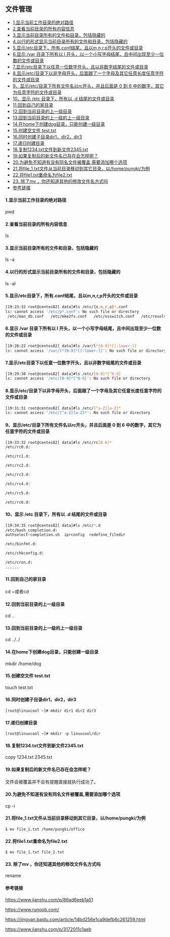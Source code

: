 ## 文件管理

* [1.显示当前工作目录的绝对路径](#1显示当前工作目录的绝对路径)
* [2.查看当前目录的所有内容信息](#2查看当前目录的所有内容信息)
* [3.显示当前目录所有的文件和目录，包括隐藏的](#3显示当前目录所有的文件和目录包括隐藏的)
* [4.以行的形式显示当前目录所有的文件和目录，包括隐藏的](#4以行的形式显示当前目录所有的文件和目录包括隐藏的)
* [5.显示/etc目录下，所有.conf结尾，且以m,n,r,p开头的文件或目录](#5显示etc目录下所有conf结尾且以mnrp开头的文件或目录)
* [6.显示 /var 目录下所有以 l 开头，以一个小写字母结尾，且中间出现至少一位数的文件或目录](#6显示-var-目录下所有以-l-开头以一个小写字母结尾且中间出现至少一位数的文件或目录)
* [7.显示/etc目录下以任意一位数字开头，且以非数字结尾的文件或目录](#7显示etc目录下以任意一位数字开头且以非数字结尾的文件或目录)
* [8.显示/etc/目录下以非字母开头，后面跟了一个字母及其它任意长度任意字符的文件或目录](#8显示etc目录下以非字母开头后面跟了一个字母及其它任意长度任意字符的文件或目录)
* [9、显示/etc/目录下所有文件名以rc开头，并且后面是 0 到 6 中的数字，其它为任意字符的文件或目录](#9显示etc目录下所有文件名以rc开头并且后面是-0-到-6-中的数字其它为任意字符的文件或目录)
* [10、显示 /etc 目录下，所有以 .d 结尾的文件或目录](#10显示-etc-目录下所有以-d-结尾的文件或目录)
* [11.回到自己的家目录](#11回到自己的家目录)
* [12.回到当前目录的上一级目录](#12回到当前目录的上一级目录)
* [13.回到当前目录的上一级的上一级目录](#13回到当前目录的上一级的上一级目录)
* [14.在home下创建dog目录，只能创建一级目录](#14在home下创建dog目录只能创建一级目录)
* [15.创建空文件 test.txt](#15创建空文件-testtxt)
* [16.同时创建子目录dir1，dir2，dir3](#16同时创建子目录dir1dir2dir3)
* [17.递归创建目录](#17递归创建目录)
* [18.复制1234.txt文件到新文件2345.txt](#18复制1234txt文件到新文件2345txt)
* [19.如果复制后的新文件名已存在会怎样呢？](#19如果复制后的新文件名已存在会怎样呢)
* [20.为避免不知道有没有同名文件被覆盖,需要添加哪个选项](#20为避免不知道有没有同名文件被覆盖需要添加哪个选项)
* [21.将file_1.txt文件从当前目录移动到其它目录，以/home/pungki/为例](#21将file_1txt文件从当前目录移动到其它目录以homepungki为例)
* [22.将file1.txt重命名为file2.txt](#22将file1txt重命名为file2txt)
* [23. 除了mv ，你还知道其他的修改文件名方式吗](#23-除了mv-你还知道其他的修改文件名方式吗)
* [参考链接](#参考链接)

#### 1.显示当前工作目录的绝对路径

pwd

#### 2.查看当前目录的所有内容信息

ls

#### 3.显示当前目录所有的文件和目录，包括隐藏的

ls -a

#### 4.以行的形式显示当前目录所有的文件和目录，包括隐藏的

ls -al

#### 5.显示/etc目录下，所有.conf结尾，且以m,n,r,p开头的文件或目录

```bash
[19:23:32 root@centos82[ data]#ls /etc/{m,n,r,p}*.conf
ls: cannot access '/etc/p*.conf': No such file or directory
 /etc/man_db.conf   /etc/mke2fs.conf   /etc/nsswitch.conf   /etc/resolv.conf
```

#### 6.显示 /var 目录下所有以 l 开头，以一个小写字母结尾，且中间出现至少一位数的文件或目录

```bash
[19:28:22 root@centos82[ data]#ls /var/l*[0-9]*[[:lower:]]
ls: cannot access '/var/l*[0-9]*[[:lower:]]': No such file or directory
```

#### 7.显示/etc目录下以任意一位数字开头，且以非数字结尾的文件或目录

```bash
[19:29:30 root@centos82[ data]#ls /etc/[0-9]*[^0-9]
ls: cannot access '/etc/[0-9]*[^0-9]': No such file or directory
```

#### 8.显示/etc/目录下以非字母开头，后面跟了一个字母及其它任意长度任意字符的文件或目录

```bash
[19:31:31 root@centos82[ data]#ls /etc/[^a-Z][a-Z]*
ls: cannot access '/etc/[^a-Z][a-Z]*': No such file or directory
```

#### 9、显示/etc/目录下所有文件名以rc开头，并且后面是 0 到 6 中的数字，其它为任意字符的文件或目录

```bash
[19:33:32 root@centos82[ data]#ls /etc/rc[0-6]*
/etc/rc0.d:

/etc/rc1.d:

/etc/rc2.d:

/etc/rc3.d:

/etc/rc4.d:

/etc/rc5.d:

/etc/rc6.d:
```

#### 10、显示 /etc 目录下，所有以 .d 结尾的文件或目录

```bash
[19:34:35 root@centos82[ data]#ls /etc/*.d
/etc/bash_completion.d:
authselect-completion.sh  iprconfig  redefine_filedir

/etc/binfmt.d:

/etc/chkconfig.d:

/etc/cron.d:
......
```

#### 11.回到自己的家目录

cd ~或者cd

#### 12.回到当前目录的上一级目录

cd ..

#### 13.回到当前目录的上一级的上一级目录

cd ../../

#### 14.在home下创建dog目录，只能创建一级目录

mkdir /home/dog 

#### 15.创建空文件 test.txt

touch test.txt

#### 16.同时创建子目录dir1，dir2，dir3

```
[root@linuxcool ~]# mkdir dir1 dir2 dir3
```

#### 17.递归创建目录

```
[root@linuxcool ~]# mkdir -p linuxcool/dir
```

#### 18.复制1234.txt文件到新文件2345.txt

copy 1234.txt 2345.txt

#### 19.如果复制后的新文件名已存在会怎样呢？

文件会被覆盖并不会有提醒直接就执行成功了。

#### 20.为避免不知道有没有同名文件被覆盖,需要添加哪个选项

cp -i

#### 21.将file_1.txt文件从当前目录移动到其它目录，以/home/pungki/为例

```
$ mv file_1.txt /home/pungki/office
```

#### 22.将file1.txt重命名为file2.txt

```
$ mv file_1.txt file_2.txt
```

#### 23. 除了mv ，你还知道其他的修改文件名方式吗

rename

####  参考链接

https://www.jianshu.com/p/86ad6eeb1a51

https://www.runoob.com/

https://jingyan.baidu.com/article/14bd256e1ca9defb6c261259.html

https://www.jianshu.com/p/3172011c1aeb